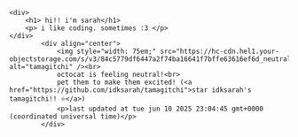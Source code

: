 
            
    <div>
        <h1> hi!! i'm sarah</h1>
        <p> i like coding. sometimes :3 </p>
    </div>
            <div align="center">
                <img style="width: 75em;" src="https://hc-cdn.hel1.your-objectstorage.com/s/v3/84c5779df6447a2f74ba16641f7bffe63616ef6d_neutral.gif" alt="tamagitchi" /><br>
                octocat is feeling neutral!<br>
                pet them to make them excited! (<a href="https://github.com/idksarah/tamagitchi">star idksarah's tamagitchi!! ⭐</a>)
                <p>last updated at tue jun 10 2025 23:04:45 gmt+0000 (coordinated universal time)</p>
            </div>